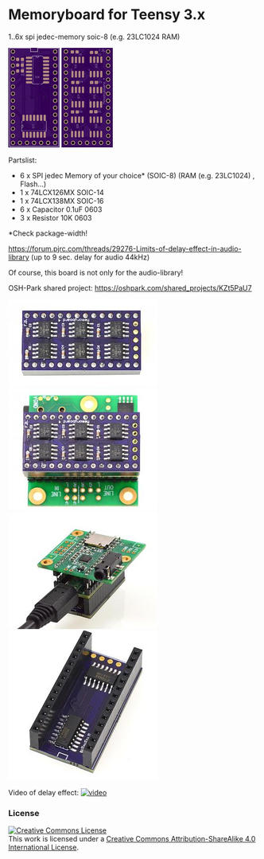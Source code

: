 # Memoryboard for Teensy 3.x

1..6x spi jedec-memory soic-8 (e.g. 23LC1024 RAM)

![Top](https://github.com/FrankBoesing/memoryboard/blob/master/img/top.png)
![Bottom](https://github.com/FrankBoesing/memoryboard/blob/master/img/bottom.png)

Partslist:

- 6 x SPI jedec Memory of your choice* (SOIC-8) (RAM (e.g. 23LC1024) , Flash...)
- 1 x 74LCX126MX SOIC-14
- 1 x 74LCX138MX SOIC-16
- 6 x Capacitor 0.1uF 0603
- 3 x Resistor 10K 0603


*Check package-width!


https://forum.pjrc.com/threads/29276-Limits-of-delay-effect-in-audio-library
(up to 9 sec. delay for audio 44kHz)

Of course, this board is not only for the audio-library! 


OSH-Park shared project:
https://oshpark.com/shared_projects/KZt5PaU7

![](https://github.com/FrankBoesing/memoryboard/blob/master/img/memoryboard1.jpg)
![](https://github.com/FrankBoesing/memoryboard/blob/master/img/memoryboard2.jpg)
![](https://github.com/FrankBoesing/memoryboard/blob/master/img/memoryboard3.jpg)
![](https://github.com/FrankBoesing/memoryboard/blob/master/img/memoryboard4.jpg)

Video of delay effect:
[![video](http://img.youtube.com/vi/d80d1HWy5_s/0.jpg)](https://www.youtube.com/watch?v=d80d1HWy5_s)


### License

<a rel="license" href="http://creativecommons.org/licenses/by-sa/4.0/"><img alt="Creative Commons License" style="border-width:0" src="https://i.creativecommons.org/l/by-sa/4.0/80x15.png" /></a><br />This work is licensed under a <a rel="license" href="http://creativecommons.org/licenses/by-sa/4.0/">Creative Commons Attribution-ShareAlike 4.0 International License</a>.
